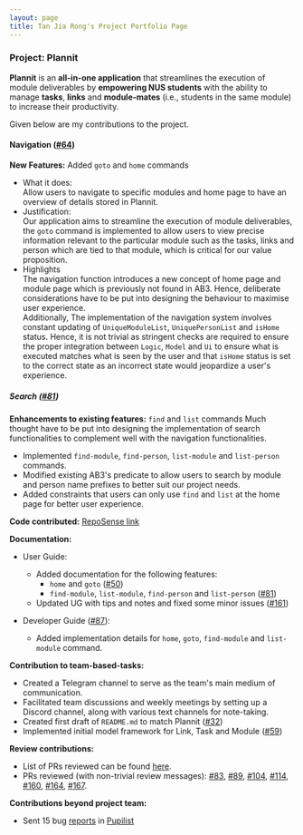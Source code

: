 ```yaml
---
layout: page
title: Tan Jia Rong's Project Portfolio Page
---
```


### Project: Plannit

**Plannit** is an **all-in-one application** that streamlines the execution of module
deliverables by **empowering NUS students** with the ability to manage **tasks**, **links** and
**module-mates** (i.e., students in the same module) to increase their productivity.

Given below are my contributions to the project.

#### Navigation ([#64](https://github.com/AY2223S1-CS2103T-T10-1/tp/pull/64))
**New Features:** Added `goto` and `home` commands
  * What it does: <br>
    Allow users to navigate to specific modules and home page to have an overview of details stored in Plannit.
  * Justification: <br>
    Our application aims to streamline the execution of module deliverables,
    the `goto` command is implemented to allow users to view precise information
    relevant to the particular module such as the tasks, links and person which
    are tied to that module, which is critical for our value proposition.
  * Highlights <br>
    The navigation function introduces a new concept of home page and module page which is previously not found
    in AB3. Hence, deliberate considerations have to be put into designing the behaviour to maximise user experience. <br>
    Additionally, The implementation of the navigation system involves constant updating of `UniqueModuleList`,
    `UniquePersonList` and `isHome` status. Hence, it is not trivial as stringent checks are required to ensure the
    proper integration between `Logic`, `Model` and `Ui` to ensure what is executed matches what is seen by the user
    and that `isHome` status is set to the correct state as an incorrect state would jeopardize a user's experience.

##### Search ([#81](https://github.com/AY2223S1-CS2103T-T10-1/tp/pull/81))
**Enhancements to existing features:** `find` and `list` commands
Much thought have to be put into designing the implementation of search functionalities
to complement well with the navigation functionalities.
  * Implemented `find-module`, `find-person`, `list-module` and `list-person` commands.
  * Modified existing AB3's predicate to allow users to search by module and person name prefixes to better suit our project needs. 
  * Added constraints that users can only use `find` and `list` at the home page for better user experience.

**Code contributed:** [RepoSense link](https://nus-cs2103-ay2223s1.github.io/tp-dashboard/?search=tan-jia-rong&breakdown=true)

**Documentation:**
* User Guide:
  * Added documentation for the following features:
    * `home` and `goto` ([#50](https://github.com/AY2223S1-CS2103T-T10-1/tp/pull/50))
    * `find-module`, `list-module`, `find-person` and `list-person` ([#81](https://github.com/AY2223S1-CS2103T-T10-1/tp/pull/81))
  * Updated UG with tips and notes and fixed some minor issues ([#161](https://github.com/AY2223S1-CS2103T-T10-1/tp/pull/161))

* Developer Guide ([#87](https://github.com/AY2223S1-CS2103T-T10-1/tp/pull/87)):
  * Added implementation details for `home`, `goto`, `find-module` and `list-module` command.

**Contribution to team-based-tasks:**
* Created a Telegram channel to serve as the team's main medium of communication.
* Facilitated team discussions and weekly meetings by setting up a Discord channel, along with various text channels for note-taking.
* Created first draft of `README.md` to match Plannit ([#32](https://github.com/AY2223S1-CS2103T-T10-1/tp/pull/32))
* Implemented initial model framework for Link, Task and Module ([#59](https://github.com/AY2223S1-CS2103T-T10-1/tp/pull/59))

**Review contributions:**
* List of PRs reviewed can be found [here](https://github.com/AY2223S1-CS2103T-T10-1/tp/pulls?q=is%3Apr+reviewed-by%3ATan-Jia-Rong).
* PRs reviewed (with non-trivial review messages):
  [#83](https://github.com/AY2223S1-CS2103T-T10-1/tp/pull/83),
  [#89](https://github.com/AY2223S1-CS2103T-T10-1/tp/pull/89),
  [#104](https://github.com/AY2223S1-CS2103T-T10-1/tp/pull/104),
  [#114](https://github.com/AY2223S1-CS2103T-T10-1/tp/pull/114),
  [#160](https://github.com/AY2223S1-CS2103T-T10-1/tp/pull/160),
  [#164](https://github.com/AY2223S1-CS2103T-T10-1/tp/pull/164),
  [#167](https://github.com/AY2223S1-CS2103T-T10-1/tp/pull/167).

**Contributions beyond project team:**
* Sent 15 bug [reports](https://github.com/Tan-Jia-Rong/ped/issues) in
  [Pupilist](https://github.com/AY2223S1-CS2103T-W09-4/tp)
